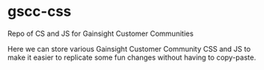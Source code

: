 # gscc-css
Repo of CS and JS for Gainsight Customer Communities 

Here we can store various Gainsight Customer Community CSS and JS to make it easier to replicate some fun changes without having to copy-paste.
